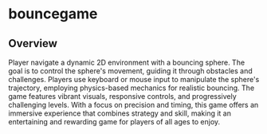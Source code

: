 # bouncegame

## Overview

Player navigate a dynamic 2D environment with a bouncing sphere. The goal is to control the sphere's movement, guiding it through obstacles and challenges. Players use keyboard or mouse input to manipulate the sphere's trajectory, employing physics-based mechanics for realistic bouncing. The game features vibrant visuals, responsive controls, and progressively challenging levels. With a focus on precision and timing, this game offers an immersive experience that combines strategy and skill, making it an entertaining and rewarding game for players of all ages to enjoy.
